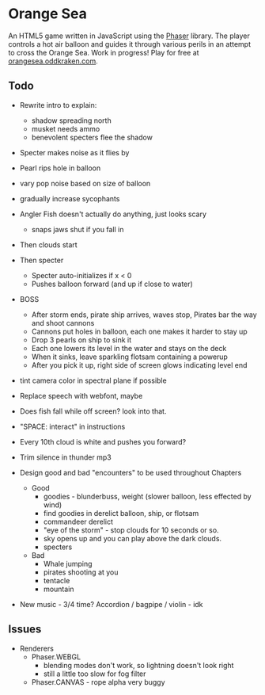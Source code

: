 # Orange Sea

An HTML5 game written in JavaScript using the [Phaser](http://phaser.io) library. The player controls a hot air balloon and guides it through various perils in an attempt to cross the Orange Sea. Work in progress! Play for free at [orangesea.oddkraken.com](http://orangesea.oddkraken.com).

## Todo

* Rewrite intro to explain:
    * shadow spreading north
    * musket needs ammo
    * benevolent specters flee the shadow
* Specter makes noise as it flies by
* Pearl rips hole in balloon
* vary pop noise based on size of balloon
* gradually increase sycophants
* Angler Fish doesn't actually do anything, just looks scary
    * snaps jaws shut if you fall in
* Then clouds start
* Then specter
    * Specter auto-initializes if x < 0
    * Pushes balloon forward (and up if close to water)
* BOSS
    * After storm ends, pirate ship arrives, waves stop, Pirates bar the way and shoot cannons
    * Cannons put holes in balloon, each one makes it harder to stay up
    * Drop 3 pearls on ship to sink it
    * Each one lowers its level in the water and stays on the deck
    * When it sinks, leave sparkling flotsam containing a powerup
    * After you pick it up, right side of screen glows indicating level end

* tint camera color in spectral plane if possible
* Replace speech with webfont, maybe
* Does fish fall while off screen? look into that.
* "SPACE: interact" in instructions
* Every 10th cloud is white and pushes you forward?
* Trim silence in thunder mp3
* Design good and bad "encounters" to be used throughout Chapters
    * Good
        * goodies - blunderbuss, weight (slower balloon, less effected by wind)
        * find goodies in derelict balloon, ship, or flotsam
        * commandeer derelict
        * "eye of the storm" - stop clouds for 10 seconds or so.
        * sky opens up and you can play above the dark clouds.
        * specters
    * Bad
        * Whale jumping
        * pirates shooting at you
        * tentacle
        * mountain
* New music - 3/4 time? Accordion / bagpipe / violin - idk

## Issues

* Renderers
    * Phaser.WEBGL
        * blending modes don't work, so lightning doesn't look right
        * still a little too slow for fog filter
    * Phaser.CANVAS - rope alpha very buggy

